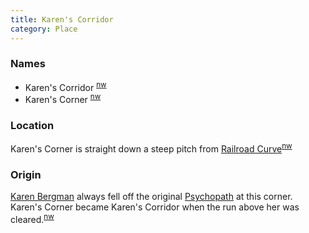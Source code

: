 ```yaml
---
title: Karen's Corridor
category: Place
---
```

### Names

- Karen's Corridor <sup>[nw][]</sup>
- Karen's Corner <sup>[nw][]</sup>

### Location

Karen's Corner is straight down a steep pitch from [Railroad Curve](Railroad-Curve)<sup>[nw][]</sup>

### Origin

[Karen Bergman](Karen-Bergman) always fell off the original [Psychopath](Psychopath) at this corner. Karen's Corner became Karen's Corridor when the run above her was cleared.<sup>[nw][]</sup>


[nw]: Names-Walt "Meany Names by Walter Little, 1984"
